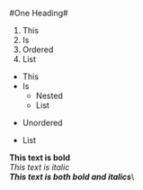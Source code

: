 #One Heading#

1. This
2. Is
3. Ordered
4. List
   
- This 
- Is
  - Nested
  - List
* Unordered
+ List

**This text is bold**\
*This text is italic*\
***This text is both bold and italics***\
